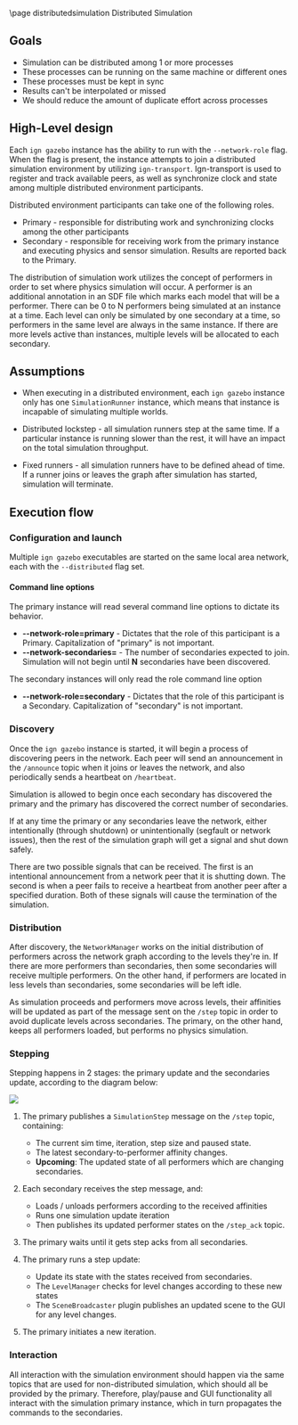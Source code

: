\page distributedsimulation Distributed Simulation

## Goals

* Simulation can be distributed among 1 or more processes
* These processes can be running on the same machine or different ones
* These processes must be kept in sync
* Results can't be interpolated or missed
* We should reduce the amount of duplicate effort across processes

## High-Level design

Each `ign gazebo` instance has the ability to run with the `--network-role` flag.
When the flag is present, the instance attempts to join a distributed simulation
environment by utilizing `ign-transport`. Ign-transport is used to register and
track available peers, as well as synchronize clock and state among multiple
distributed environment participants.

Distributed environment participants can take one of the following roles.

* Primary - responsible for distributing work and synchronizing clocks among the
            other participants
* Secondary - responsible for receiving work from the primary instance and
              executing physics and sensor simulation.  Results are reported
              back to the Primary.

The distribution of simulation work utilizes the concept of performers in
order to set where physics simulation will occur. A performer is an additional
annotation in an SDF file which marks each model that will be a performer.
There can be 0 to N performers being simulated at an instance at a time.
Each level can only be simulated by one secondary at a time, so performers
in the same level are always in the same instance. If there are more levels
active than instances, multiple levels will be allocated to each secondary.

## Assumptions

* When executing in a distributed environment, each `ign gazebo` instance only
  has one `SimulationRunner` instance, which means that instance is incapable
  of simulating multiple worlds.

* Distributed lockstep - all simulation runners step at the same time. If a
  particular instance is running slower than the rest, it will have an
  impact on the total simulation throughput.

* Fixed runners - all simulation runners have to be defined ahead of time.
  If a runner joins or leaves the graph after simulation has started, simulation
  will terminate.

## Execution flow

### Configuration and launch

Multiple `ign gazebo` executables are started on the same local area network,
each with the `--distributed` flag set.

#### Command line options

The primary instance will read several command line options to dictate its behavior.

* **--network-role=primary** - Dictates that the role of this
    participant is a Primary. Capitalization of "primary" is not important.
* **--network-secondaries=<N>** - The number of secondaries expected
    to join. Simulation will not begin until **N** secondaries have been
    discovered.

The secondary instances will only read the role command line option

* **--network-role=secondary** - Dictates that the role of this
    participant is a Secondary. Capitalization of "secondary" is not important.

### Discovery

Once the `ign gazebo` instance is started, it will begin a process of
discovering peers in the network. Each peer will send an announcement in
the `/announce` topic when it joins or leaves the network, and also
periodically sends a heartbeat on `/heartbeat`.

Simulation is allowed to begin once each secondary has discovered the
primary and the primary has discovered the correct number of secondaries.

If at any time the primary or any secondaries leave the network, either
intentionally (through shutdown) or unintentionally (segfault or network
issues), then the rest of the simulation graph will get a signal and shut down
safely.

There are two possible signals that can be received. The first is an intentional
announcement from a network peer that it is shutting down. The second is when
a peer fails to receive a heartbeat from another peer after a specified
duration. Both of these signals will cause the termination of the simulation.

### Distribution

After discovery, the `NetworkManager` works on the initial distribution of
performers across the network graph according to the levels they're in. If
there are more performers than secondaries, then some secondaries will receive
multiple performers. On the other hand, if performers are located in less
levels than secondaries, some secondaries will be left idle.

As simulation proceeds and performers move across levels, their affinities will
be updated as part of the message sent on the `/step` topic in order to
avoid duplicate levels across secondaries. The primary, on the other hand,
keeps all performers loaded, but performs no physics simulation.

### Stepping

Stepping happens in 2 stages: the primary update and the secondaries update,
according to the diagram below:

<img src="https://raw.githubusercontent.com/ignitionrobotics/ign-gazebo/main/tutorials/files/distributed_step.png"/>

1. The primary publishes a `SimulationStep` message on the `/step` topic,
containing:

    * The current sim time, iteration, step size and paused state.
    * The latest secondary-to-performer affinity changes.
    * **Upcoming**: The updated state of all performers which are changing secondaries.

2. Each secondary receives the step message, and:

    * Loads / unloads performers according to the received affinities
    * Runs one simulation update iteration
    * Then publishes its updated  performer states on the `/step_ack` topic.

3. The primary waits until it gets step acks from all secondaries.

4. The primary runs a step update:

    * Update its state with the states received from secondaries.
    * The `LevelManager` checks for level changes according to these new states
    * The `SceneBroadcaster` plugin publishes an updated scene to the GUI
      for any level changes.

5. The primary initiates a new iteration.

### Interaction

All interaction with the simulation environment should happen via the same
topics that are used for non-distributed simulation, which should all be
provided by the primary. Therefore, play/pause and GUI functionality all
interact with the simulation primary instance, which in turn propagates the
commands to the secondaries.
